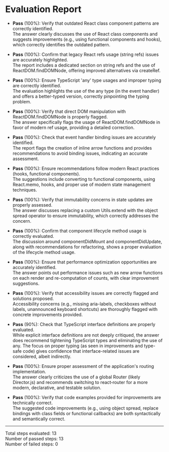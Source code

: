 # Evaluation Report

- **Pass** (100%): Verify that outdated React class component patterns are correctly identified.  
  The answer clearly discusses the use of React class components and suggests improvements (e.g., using functional components and hooks), which correctly identifies the outdated pattern.

- **Pass** (100%): Confirm that legacy React refs usage (string refs) issues are accurately highlighted.  
  The report includes a dedicated section on string refs and the use of ReactDOM.findDOMNode, offering improved alternatives via createRef.

- **Pass** (100%): Ensure TypeScript 'any' type usages and improper typing are correctly identified.  
  The evaluation highlights the use of the any type (in the event handler) and offers a better-typed version, correctly pinpointing the typing problem.

- **Pass** (100%): Verify that direct DOM manipulation with ReactDOM.findDOMNode is properly flagged.  
  The answer specifically flags the usage of ReactDOM.findDOMNode in favor of modern ref usage, providing a detailed correction.

- **Pass** (100%): Check that event handler binding issues are accurately identified.  
  The report flags the creation of inline arrow functions and provides recommendations to avoid binding issues, indicating an accurate assessment.

- **Pass** (100%): Ensure recommendations follow modern React practices (hooks, functional components).  
  The suggestions include converting to functional components, using React.memo, hooks, and proper use of modern state management techniques.

- **Pass** (100%): Verify that immutability concerns in state updates are properly assessed.  
  The answer discusses replacing a custom Utils.extend with the object spread operator to ensure immutability, which correctly addresses the concern.

- **Pass** (100%): Confirm that component lifecycle method usage is correctly evaluated.  
  The discussion around componentDidMount and componentDidUpdate, along with recommendations for refactoring, shows a proper evaluation of the lifecycle method usage.

- **Pass** (100%): Ensure that performance optimization opportunities are accurately identified.  
  The answer points out performance issues such as new arrow functions on each render and re-computation of counts, with clear improvement suggestions.

- **Pass** (100%): Verify that accessibility issues are correctly flagged and solutions proposed.  
  Accessibility concerns (e.g., missing aria-labels, checkboxes without labels, unannounced keyboard shortcuts) are thoroughly flagged with concrete improvements provided.

- **Pass** (90%): Check that TypeScript interface definitions are properly evaluated.  
  While explicit interface definitions are not deeply critiqued, the answer does recommend tightening TypeScript types and eliminating the use of any. The focus on proper typing (as seen in improvements and type-safe code) gives confidence that interface-related issues are considered, albeit indirectly.

- **Pass** (100%): Ensure proper assessment of the application's routing implementation.  
  The answer clearly criticizes the use of a global Router (likely Director.js) and recommends switching to react‑router for a more modern, declarative, and testable solution.

- **Pass** (100%): Verify that code examples provided for improvements are technically correct.  
  The suggested code improvements (e.g., using object spread, replace bindings with class fields or functional callbacks) are both syntactically and semantically correct.

---

Total steps evaluated: 13  
Number of passed steps: 13  
Number of failed steps: 0